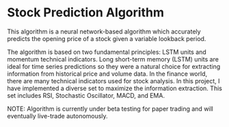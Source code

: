 # Stock Prediction Algorithm

This algorithm is a neural network-based algorithm which accurately predicts the opening price of a stock given a variable lookback period.

The algorithm is based on two fundamental principles: LSTM units and momentum technical indicators. Long short-term memory (LSTM) units are ideal for time series predictions so they were a natural choice for extracting information from historical price and volume data. In the finance world, there are many technical indicators used for stock analysis. In this project, I have implemented a diverse set to maximize the information extraction. This set includes RSI, Stochastic Oscillator, MACD, and EMA.

NOTE: Algorithm is currently under beta testing for paper trading and will eventually live-trade autonomously.
